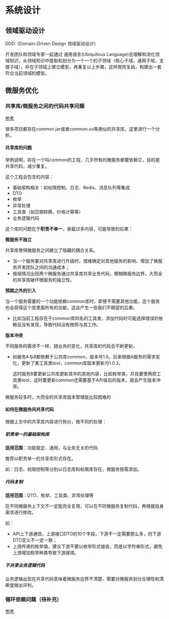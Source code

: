 # 系统设计

## 领域驱动设计

DDD（Domain-Driven Design 领域驱动设计）

开发团队和领域专家一起通过 通用语言(Ubiquitous Language)去理解和消化领域知识，从领域知识中提取和划分为一个一个的子领域（核心子域，通用子域，支撑子域），并在子领域上建立模型，再重复以上步骤，这样周而复始，构建出一套符合当前领域的模型。





## 微服务优化



### 共享库/微服务之间的代码共享问题

[参考](https://www.maguangguang.xyz/how-to-deal-with-shared-library)

很多项目都存在common.jar或者common.so等类似的共享库，这里进行一个分析。

#### 共享库的问题

举例说明，存在一个叫common的工程，几乎所有的微服务都要依赖它，目的是共享代码，减少重复。

这个工程会包含的内容：

- 基础架构相关：如权限控制、日志、Redis、消息队列等集成
- DTO
- 枚举
- 异常处理
- 工具类（如日期转换、价格计算等）
- 业务逻辑代码

这个库的问题在于**职责不单一**，承载过多内容，可能导致的后果：

**微服务不独立**

共享库使得微服务之间建立了隐藏的耦合关系。

- 当一个服务要对共享库进行升级时，很难确定对其他服务的影响，增加了微服务开发团队之间的沟通成本；
- 极端情况出现两个微服务通过共享库共享业务代码，模糊微服务边界，大而全的共享库破坏微服务的独立性。

**预期之外的引入**

当一个服务需要的一个功能依赖common库时，即使不需要其他功能，这个服务也会获得这个库里面所有的功能，这会产生一些我们不期望的后果。

- 比如当前工程存在于common库同名的工具类，添加代码时可能选择错误的依赖且没有发现，导致代码没有按照与其工作。

**版本冲突**

不同服务的需求不一样，随业务的变化，共享库的代码会不断更新。

- 如服务A与B都依赖于公共库common，版本号1.0。后来根据A服务的需求变化，更新了某工具类tool，common库版本更新为1.0.2。

  这时服务B要更新公共库更新其中的其他内容，比如枚举类，并且要使用原工具类tool，这时要更新common还需要基于A升级后的版本，就会产生版本冲突。

微服务较多时，大而全的共享库版本管理是比较困难的

#### 如何在微服务间共享代码

根据上文中的共享库内容进行拆分，做不同的处理：

##### 职责单一的基础架构库

**适用范围**：功能稳定、通用，与业务无关的代码

推荐以职责单一的共享库形式存在。

如：日志、权限控制等分别以日志库和权限库存在，微服务按需添加。

##### 代码复制

**适用范围**：DTO、枚举、工具类、异常处理等

在不同微服务上下文不一定能完全复用，可以在不同微服务复制代码，再根据自身需求进行修改。

如：

- API上下游通信，上游接口DTO的10个字段，下游不一定需要那么多，则下游DTO定义不一定一致；
- 上游传递的枚举值，建议下游不要以枚举形式接收，而是以字符串形式，避免上游增加枚举种类导致下游报错。

##### 不共享业务逻辑代码

业务逻辑出现在共享代码意味着微服务边界不清楚，需要对微服务划分合理性和清晰度做出评判。





### 循环依赖问题（待补充）

[参考](https://www.maguangguang.xyz/eliminate-cyclic-dependency)

